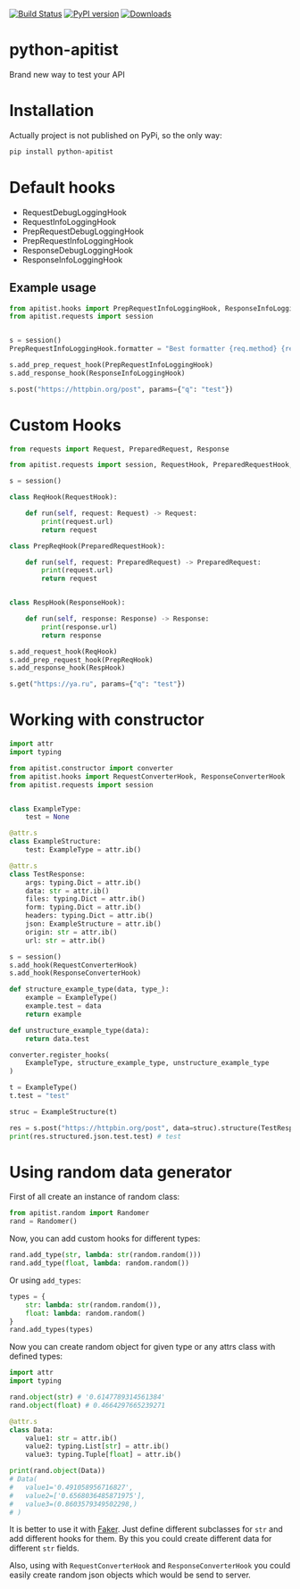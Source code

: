 [![Build Status](https://github.com/zeburek/python-apitist/workflows/Python%20package/badge.svg)](https://github.com/zeburek/python-apitist/actions) [![PyPI version](https://badge.fury.io/py/python-apitist.svg)](https://badge.fury.io/py/python-apitist) [![Downloads](https://pepy.tech/badge/python-apitist)](https://pepy.tech/project/python-apitist)

# python-apitist

Brand new way to test your API

# Installation

Actually project is not published on PyPi,
so the only way:
```bash
pip install python-apitist
```

# Default hooks

- RequestDebugLoggingHook
- RequestInfoLoggingHook
- PrepRequestDebugLoggingHook
- PrepRequestInfoLoggingHook
- ResponseDebugLoggingHook
- ResponseInfoLoggingHook

## Example usage

```python
from apitist.hooks import PrepRequestInfoLoggingHook, ResponseInfoLoggingHook
from apitist.requests import session


s = session()
PrepRequestInfoLoggingHook.formatter = "Best formatter {req.method} {req.url}"

s.add_prep_request_hook(PrepRequestInfoLoggingHook)
s.add_response_hook(ResponseInfoLoggingHook)

s.post("https://httpbin.org/post", params={"q": "test"})
```

# Custom Hooks

```python
from requests import Request, PreparedRequest, Response

from apitist.requests import session, RequestHook, PreparedRequestHook, ResponseHook

s = session()

class ReqHook(RequestHook):

    def run(self, request: Request) -> Request:
        print(request.url)
        return request

class PrepReqHook(PreparedRequestHook):

    def run(self, request: PreparedRequest) -> PreparedRequest:
        print(request.url)
        return request


class RespHook(ResponseHook):

    def run(self, response: Response) -> Response:
        print(response.url)
        return response

s.add_request_hook(ReqHook)
s.add_prep_request_hook(PrepReqHook)
s.add_response_hook(RespHook)

s.get("https://ya.ru", params={"q": "test"})
```

# Working with constructor

```python
import attr
import typing

from apitist.constructor import converter
from apitist.hooks import RequestConverterHook, ResponseConverterHook
from apitist.requests import session


class ExampleType:
    test = None

@attr.s
class ExampleStructure:
    test: ExampleType = attr.ib()

@attr.s
class TestResponse:
    args: typing.Dict = attr.ib()
    data: str = attr.ib()
    files: typing.Dict = attr.ib()
    form: typing.Dict = attr.ib()
    headers: typing.Dict = attr.ib()
    json: ExampleStructure = attr.ib()
    origin: str = attr.ib()
    url: str = attr.ib()

s = session()
s.add_hook(RequestConverterHook)
s.add_hook(ResponseConverterHook)

def structure_example_type(data, type_):
    example = ExampleType()
    example.test = data
    return example

def unstructure_example_type(data):
    return data.test

converter.register_hooks(
    ExampleType, structure_example_type, unstructure_example_type
)

t = ExampleType()
t.test = "test"

struc = ExampleStructure(t)

res = s.post("https://httpbin.org/post", data=struc).structure(TestResponse)
print(res.structured.json.test.test) # test
```

# Using random data generator

First of all create an instance of random class:

```python
from apitist.random import Randomer
rand = Randomer()
```

Now, you can add custom hooks for different types:

```python
rand.add_type(str, lambda: str(random.random()))
rand.add_type(float, lambda: random.random())
```

Or using `add_types`:

```python
types = {
    str: lambda: str(random.random()),
    float: lambda: random.random()
}
rand.add_types(types)
```

Now you can create random object for given type or any attrs class with
defined types:

```python
import attr
import typing

rand.object(str) # '0.6147789314561384'
rand.object(float) # 0.4664297665239271

@attr.s
class Data:
    value1: str = attr.ib()
    value2: typing.List[str] = attr.ib()
    value3: typing.Tuple[float] = attr.ib()

print(rand.object(Data))
# Data(
#   value1='0.491058956716827',
#   value2=['0.6568036485871975'],
#   value3=(0.8603579349502298,)
# )
```

It is better to use it with [Faker](https://github.com/joke2k/faker).
Just define different subclasses for `str` and add different hooks for them.
By this you could create different data for different `str` fields.

Also, using with `RequestConverterHook` and `ResponseConverterHook`
you could easily create random json objects which would be send to server.
